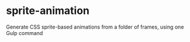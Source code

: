 # sprite-animation
Generate CSS sprite-based animations from a folder of frames, using one Gulp command
